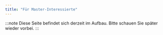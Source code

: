 ```yaml
---
title: "Für Master-Interessierte"
---
```


:::note
Diese Seite befindet sich derzeit im Aufbau. Bitte schauen Sie später wieder vorbei.
:::